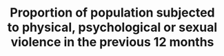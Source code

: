 ---
data_non_statistical: true
goal_meta_link: http://unstats.un.org/sdgs/files/metadata-compilation/Metadata-Goal-16.pdf
graph: null
graph_title: Proportion of population subjected to physical, psychological or sexual
  violence in the previous 12 months
graph_type: null
has_metadata: false
indicator: 16.1.3
indicator_name: Proportion of population subjected to physical, psychological or sexual
  violence in the previous 12 months
indicator_sort_order: 16-01-03
indicator_variable: null
layout: indicator
national_geographical_coverage: United States
permalink: /16-1-3/
published: true
reporting_status: notstarted
sdg_goal: 16
source_active_1: true
source_notes_1: null
source_title_1: null
target: Significantly reduce all forms of violence and related death rates everywhere.
target_id: '16.1'
title: Proportion of population subjected to physical, psychological or sexual violence
  in the previous 12 months
un_custodial_agency: 'UNODC  (Partnering Agencies: UN Women, UNFPA, WHO)'
un_designated_tier: '2'
variable_description: null
variable_notes: null
---